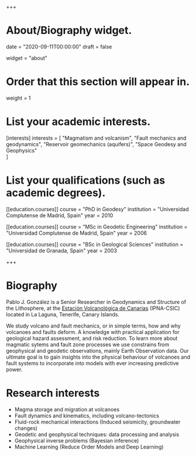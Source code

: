 +++
# About/Biography widget.
date = "2020-09-11T00:00:00"
draft = false

widget = "about"

# Order that this section will appear in.
weight = 1

# List your academic interests.
[interests]
  interests = [
    "Magmatism and volcanism",
    "Fault mechanics and geodynamics",
    "Reservoir geomechanics (aquifers)",
    "Space Geodesy and Geophysics"    
  ]

# List your qualifications (such as academic degrees).
[[education.courses]]
  course = "PhD in Geodesy"
  institution = "Universidad Complutense de Madrid, Spain"
  year = 2010

[[education.courses]]
  course = "MSc in Geodetic Engineering"
  institution = "Universidad Complutense de Madrid, Spain"
  year = 2006

[[education.courses]]
  course = "BSc in Geological Sciences"
  institution = "Universidad de Granada, Spain"
  year = 2003

+++

# Biography
Pablo J. González is a Senior Researcher in Geodynamics and Structure of the Lithosphere, at the [Estación Volcanológica de Canarias](https://www.ipna.csic.es/en/research-lines/volcanology) (IPNA-CSIC) located in La Laguna, Tenerife, Canary Islands.

We study volcano and fault mechanics, or in simple terms, how and why volcanoes and faults deform. A knowledge with practical application for geological hazard assessment, and risk reduction. To learn more about magmatic sytems and fault zone processes we use constrains from geophysical and geodetic observations, mainly Earth Observation data. Our ultimate goal is to gain insights into the physical behaviour of volcanoes and fault systems to incorporate into models with ever increasing predictive power.

# Research interests
* Magma storage and migration at volcanoes
* Fault dynamics and kinematics, including volcano-tectonics
* Fluid-rock mechanical interactions (Induced seismicity, groundwater changes)
* Geodetic and geophysical techniques: data processing and analysis
* Geophysical inverse problems (Bayesian inference)
* Machine Learning (Reduce Order Models and Deep Learning)
